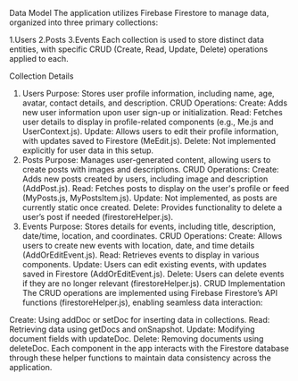 Data Model
The application utilizes Firebase Firestore to manage data, organized into three primary collections:

1.Users
2.Posts
3.Events
Each collection is used to store distinct data entities, with specific CRUD (Create, Read, Update, Delete) operations applied to each.

Collection Details
1. Users
   Purpose: Stores user profile information, including name, age, avatar, contact details, and description.
   CRUD Operations:
   Create: Adds new user information upon user sign-up or initialization.
   Read: Fetches user details to display in profile-related components (e.g., Me.js and UserContext.js).
   Update: Allows users to edit their profile information, with updates saved to Firestore (MeEdit.js).
   Delete: Not implemented explicitly for user data in this setup.
2. Posts
   Purpose: Manages user-generated content, allowing users to create posts with images and descriptions.
   CRUD Operations:
   Create: Adds new posts created by users, including image and description (AddPost.js).
   Read: Fetches posts to display on the user's profile or feed (MyPosts.js, MyPostsItem.js).
   Update: Not implemented, as posts are currently static once created.
   Delete: Provides functionality to delete a user’s post if needed (firestoreHelper.js).
3. Events
   Purpose: Stores details for events, including title, description, date/time, location, and coordinates.
   CRUD Operations:
   Create: Allows users to create new events with location, date, and time details (AddOrEditEvent.js).
   Read: Retrieves events to display in various components.
   Update: Users can edit existing events, with updates saved in Firestore (AddOrEditEvent.js).
   Delete: Users can delete events if they are no longer relevant (firestoreHelper.js).
   CRUD Implementation
   The CRUD operations are implemented using Firebase Firestore’s API functions (firestoreHelper.js), enabling seamless data interaction:

Create: Using addDoc or setDoc for inserting data in collections.
Read: Retrieving data using getDocs and onSnapshot.
Update: Modifying document fields with updateDoc.
Delete: Removing documents using deleteDoc.
Each component in the app interacts with the Firestore database through these helper functions to maintain data consistency across the application.